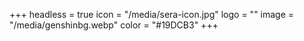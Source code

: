 +++
headless = true
icon = "/media/sera-icon.jpg"
logo = ""
image = "/media/genshinbg.webp"
color = "#19DCB3"
+++
